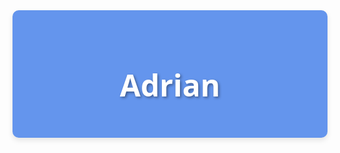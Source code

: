 <div style="background-color: #6495ED; padding: 20px; border-radius: 10px; box-shadow: 0px 4px 8px rgba(0, 0, 0, 0.1);">
    <h1 style="color: white; text-align: center; font-family: 'Segoe UI', Tahoma, Geneva, Verdana, sans-serif; font-size: 48px; text-shadow: 2px 2px 4px rgba(0, 0, 0, 0.4);">Adrian</h1>
</div>
